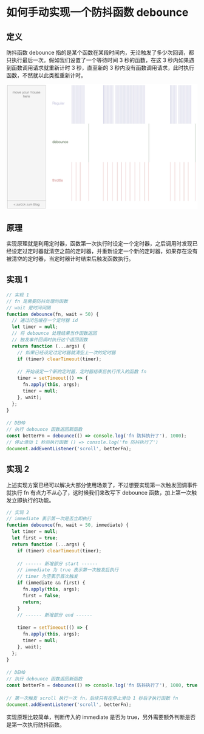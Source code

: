 # 如何手动实现一个防抖函数 debounce

## 定义

防抖函数 debounce 指的是某个函数在某段时间内，无论触发了多少次回调，都只执行最后一次。假如我们设置了一个等待时间 3 秒的函数，在这 3 秒内如果遇到函数调用请求就重新计时 3 秒，直至新的 3 秒内没有函数调用请求，此时执行函数，不然就以此类推重新计时。

![2019-07-24-060203](../assets/2019-07-24-060203.jpg)

## 原理

实现原理就是利用定时器，函数第一次执行时设定一个定时器，之后调用时发现已经设定过定时器就清空之前的定时器，并重新设定一个新的定时器，如果存在没有被清空的定时器，当定时器计时结束后触发函数执行。

## 实现 1

```ts
// 实现 1
// fn 是需要防抖处理的函数
// wait 是时间间隔
function debounce(fn, wait = 50) {
  // 通过闭包缓存一个定时器 id
  let timer = null;
  // 将 debounce 处理结果当作函数返回
  // 触发事件回调时执行这个返回函数
  return function (...args) {
    // 如果已经设定过定时器就清空上一次的定时器
    if (timer) clearTimeout(timer);

    // 开始设定一个新的定时器，定时器结束后执行传入的函数 fn
    timer = setTimeout(() => {
      fn.apply(this, args);
      timer = null;
    }, wait);
  };
}

// DEMO
// 执行 debounce 函数返回新函数
const betterFn = debounce(() => console.log('fn 防抖执行了'), 1000);
// 停止滑动 1 秒后执行函数 () => console.log('fn 防抖执行了')
document.addEventListener('scroll', betterFn);
```

## 实现 2

上述实现方案已经可以解决大部分使用场景了，不过想要实现第一次触发回调事件就执行 fn 有点力不从心了，这时候我们来改写下 debounce 函数，加上第一次触发立即执行的功能。

```ts
// 实现 2
// immediate 表示第一次是否立即执行
function debounce(fn, wait = 50, immediate) {
  let timer = null;
  let first = true;
  return function (...args) {
    if (timer) clearTimeout(timer);

    // ------ 新增部分 start ------
    // immediate 为 true 表示第一次触发后执行
    // timer 为空表示首次触发
    if (immediate && first) {
      fn.apply(this, args);
      first = false;
      return;
    }
    // ------ 新增部分 end ------

    timer = setTimeout(() => {
      fn.apply(this, args);
      timer = null;
    }, wait);
  };
}

// DEMO
// 执行 debounce 函数返回新函数
const betterFn = debounce(() => console.log('fn 防抖执行了'), 1000, true);

// 第一次触发 scroll 执行一次 fn，后续只有在停止滑动 1 秒后才执行函数 fn
document.addEventListener('scroll', betterFn);
```

实现原理比较简单，判断传入的 immediate 是否为 true，另外需要额外判断是否是第一次执行防抖函数。
